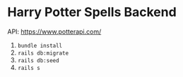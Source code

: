 # Harry Potter Spells Backend

API: https://www.potterapi.com/

1. `bundle install`
2. `rails db:migrate`
3. `rails db:seed`
4. `rails s`
